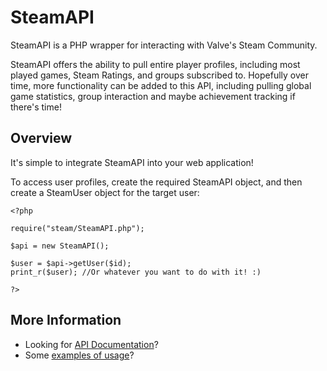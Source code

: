 SteamAPI
========

SteamAPI is a PHP wrapper for interacting with Valve's Steam Community.

SteamAPI offers the ability to pull entire player profiles, including most played games, Steam Ratings, and groups subscribed to.
Hopefully over time, more functionality can be added to this API, including pulling global game statistics, group interaction and maybe achievement tracking if there's time!


Overview
--------

It's simple to integrate SteamAPI into your web application!

To access user profiles, create the required SteamAPI object, and then create a SteamUser object for the target user:

    <?php 

    require("steam/SteamAPI.php");

    $api = new SteamAPI();

    $user = $api->getUser($id);
    print_r($user); //Or whatever you want to do with it! :)

    ?>


More Information
----------------
* Looking for [API Documentation](/MattRyder/steamAPI/wiki/API-Documentation)?
* Some [examples of usage](/MattRyder/steamAPI/wiki/Examples)?
